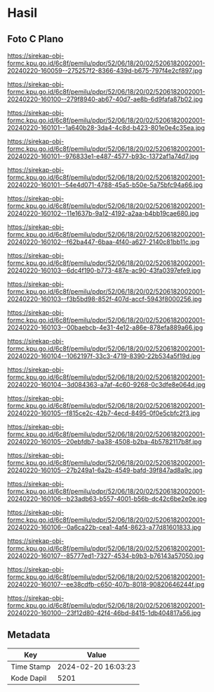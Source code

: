 # Hasil

## Foto C Plano

https://sirekap-obj-formc.kpu.go.id/6c8f/pemilu/pdpr/52/06/18/20/02/5206182002001-20240220-160059--275257f2-8366-439d-b675-797f4e2cf897.jpg

https://sirekap-obj-formc.kpu.go.id/6c8f/pemilu/pdpr/52/06/18/20/02/5206182002001-20240220-160100--279f8940-ab67-40d7-ae8b-6d9fafa87b02.jpg

https://sirekap-obj-formc.kpu.go.id/6c8f/pemilu/pdpr/52/06/18/20/02/5206182002001-20240220-160101--1a640b28-3da4-4c8d-b423-801e0e4c35ea.jpg

https://sirekap-obj-formc.kpu.go.id/6c8f/pemilu/pdpr/52/06/18/20/02/5206182002001-20240220-160101--976833e1-e487-4577-b93c-1372af1a74d7.jpg

https://sirekap-obj-formc.kpu.go.id/6c8f/pemilu/pdpr/52/06/18/20/02/5206182002001-20240220-160101--54e4d071-4788-45a5-b50e-5a75bfc94a66.jpg

https://sirekap-obj-formc.kpu.go.id/6c8f/pemilu/pdpr/52/06/18/20/02/5206182002001-20240220-160102--11e1637b-9a12-4192-a2aa-b4bb19cae680.jpg

https://sirekap-obj-formc.kpu.go.id/6c8f/pemilu/pdpr/52/06/18/20/02/5206182002001-20240220-160102--f62ba447-6baa-4f40-a627-2140c81bb11c.jpg

https://sirekap-obj-formc.kpu.go.id/6c8f/pemilu/pdpr/52/06/18/20/02/5206182002001-20240220-160103--6dc4f190-b773-487e-ac90-43fa0397efe9.jpg

https://sirekap-obj-formc.kpu.go.id/6c8f/pemilu/pdpr/52/06/18/20/02/5206182002001-20240220-160103--f3b5bd98-852f-407d-accf-5943f8000256.jpg

https://sirekap-obj-formc.kpu.go.id/6c8f/pemilu/pdpr/52/06/18/20/02/5206182002001-20240220-160103--00baebcb-4e31-4e12-a86e-878efa889a66.jpg

https://sirekap-obj-formc.kpu.go.id/6c8f/pemilu/pdpr/52/06/18/20/02/5206182002001-20240220-160104--1062197f-33c3-4719-8390-22b534a5f19d.jpg

https://sirekap-obj-formc.kpu.go.id/6c8f/pemilu/pdpr/52/06/18/20/02/5206182002001-20240220-160104--3d084363-a7af-4c60-9268-0c3dfe8e064d.jpg

https://sirekap-obj-formc.kpu.go.id/6c8f/pemilu/pdpr/52/06/18/20/02/5206182002001-20240220-160105--f815ce2c-42b7-4ecd-8495-0f0e5cbfc2f3.jpg

https://sirekap-obj-formc.kpu.go.id/6c8f/pemilu/pdpr/52/06/18/20/02/5206182002001-20240220-160105--20ebfdb7-ba38-4508-b2ba-4b5782117b8f.jpg

https://sirekap-obj-formc.kpu.go.id/6c8f/pemilu/pdpr/52/06/18/20/02/5206182002001-20240220-160105--27b249a1-6a2b-4549-bafd-39f847ad8a9c.jpg

https://sirekap-obj-formc.kpu.go.id/6c8f/pemilu/pdpr/52/06/18/20/02/5206182002001-20240220-160106--b23adb63-b557-4001-b56b-dc42c6be2e0e.jpg

https://sirekap-obj-formc.kpu.go.id/6c8f/pemilu/pdpr/52/06/18/20/02/5206182002001-20240220-160106--0a6ca22b-cea1-4af4-8623-a77d81601833.jpg

https://sirekap-obj-formc.kpu.go.id/6c8f/pemilu/pdpr/52/06/18/20/02/5206182002001-20240220-160107--85777ed1-7327-4534-b9b3-b76143a57050.jpg

https://sirekap-obj-formc.kpu.go.id/6c8f/pemilu/pdpr/52/06/18/20/02/5206182002001-20240220-160107--ee38cdfb-c650-407b-8018-90820646244f.jpg

https://sirekap-obj-formc.kpu.go.id/6c8f/pemilu/pdpr/52/06/18/20/02/5206182002001-20240220-160100--23f12d80-42f4-46bd-8415-1db404817a56.jpg


## Metadata

| Key        | Value               |
| ---------- | ------------------- |
| Time Stamp | 2024-02-20 16:03:23 |
| Kode Dapil | 5201                |



